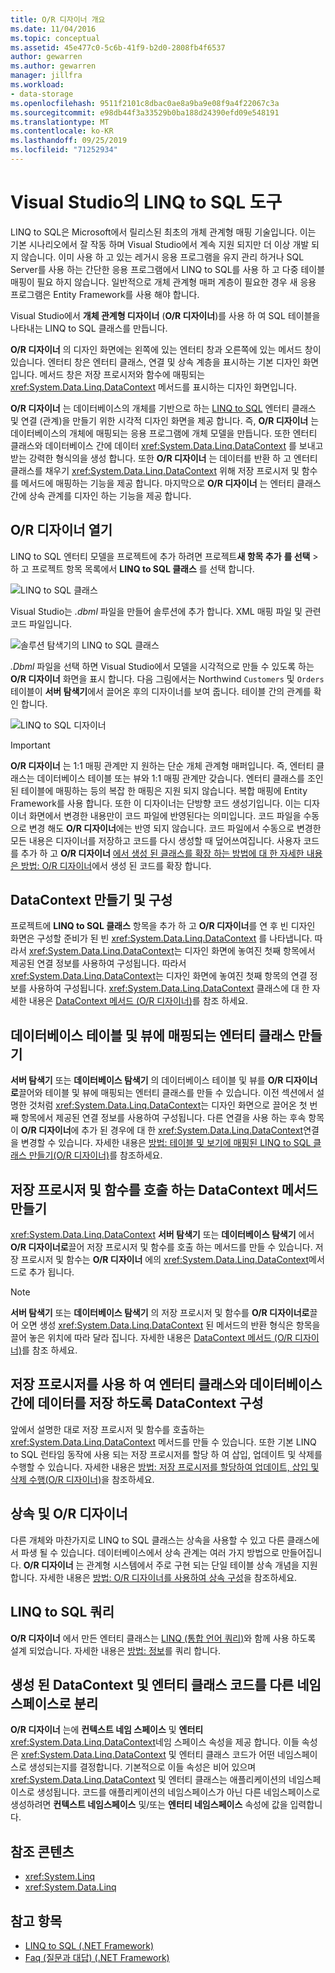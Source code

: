 ```yaml
---
title: O/R 디자이너 개요
ms.date: 11/04/2016
ms.topic: conceptual
ms.assetid: 45e477c0-5c6b-41f9-b2d0-2808fb4f6537
author: gewarren
ms.author: gewarren
manager: jillfra
ms.workload:
- data-storage
ms.openlocfilehash: 9511f2101c8dbac0ae8a9ba9e08f9a4f22067c3a
ms.sourcegitcommit: e98db44f3a33529b0ba188d24390efd09e548191
ms.translationtype: MT
ms.contentlocale: ko-KR
ms.lasthandoff: 09/25/2019
ms.locfileid: "71252934"
---
```

# <a name="linq-to-sql-tools-in-visual-studio"></a>Visual Studio의 LINQ to SQL 도구

LINQ to SQL은 Microsoft에서 릴리스된 최초의 개체 관계형 매핑 기술입니다. 이는 기본 시나리오에서 잘 작동 하며 Visual Studio에서 계속 지원 되지만 더 이상 개발 되지 않습니다. 이미 사용 하 고 있는 레거시 응용 프로그램을 유지 관리 하거나 SQL Server를 사용 하는 간단한 응용 프로그램에서 LINQ to SQL를 사용 하 고 다중 테이블 매핑이 필요 하지 않습니다. 일반적으로 개체 관계형 매퍼 계층이 필요한 경우 새 응용 프로그램은 Entity Framework를 사용 해야 합니다.

Visual Studio에서 **개체 관계형 디자이너** (**O/R 디자이너**)를 사용 하 여 SQL 테이블을 나타내는 LINQ to SQL 클래스를 만듭니다.

**O/R 디자이너** 의 디자인 화면에는 왼쪽에 있는 엔터티 창과 오른쪽에 있는 메서드 창이 있습니다. 엔터티 창은 엔터티 클래스, 연결 및 상속 계층을 표시하는 기본 디자인 화면입니다. 메서드 창은 저장 프로시저와 함수에 매핑되는 <xref:System.Data.Linq.DataContext> 메서드를 표시하는 디자인 화면입니다.

**O/R 디자이너** 는 데이터베이스의 개체를 기반으로 하는 [LINQ to SQL](/dotnet/framework/data/adonet/sql/linq/index) 엔터티 클래스 및 연결 (관계)을 만들기 위한 시각적 디자인 화면을 제공 합니다. 즉, **O/R 디자이너** 는 데이터베이스의 개체에 매핑되는 응용 프로그램에 개체 모델을 만듭니다. 또한 엔터티 클래스와 데이터베이스 간에 데이터 <xref:System.Data.Linq.DataContext> 를 보내고 받는 강력한 형식의을 생성 합니다. 또한 **O/R 디자이너** 는 데이터를 반환 하 고 엔터티 클래스를 채우기 <xref:System.Data.Linq.DataContext> 위해 저장 프로시저 및 함수를 메서드에 매핑하는 기능을 제공 합니다. 마지막으로 **O/R 디자이너** 는 엔터티 클래스 간에 상속 관계를 디자인 하는 기능을 제공 합니다.

## <a name="open-the-or-designer"></a>O/R 디자이너 열기

LINQ to SQL 엔터티 모델을 프로젝트에 추가 하려면 프로젝트**새 항목 추가** **를 선택** > 하 고 프로젝트 항목 목록에서 **LINQ to SQL 클래스** 를 선택 합니다.

![LINQ to SQL 클래스](../data-tools/media/raddata-linq-to-sql-classes.png)

Visual Studio는 *.dbml* 파일을 만들어 솔루션에 추가 합니다. XML 매핑 파일 및 관련 코드 파일입니다.

![솔루션 탐색기의 LINQ to SQL 클래스](../data-tools/media/raddata-linq-to-sql-classes-in-solution-explorer.png)

*.Dbml* 파일을 선택 하면 Visual Studio에서 모델을 시각적으로 만들 수 있도록 하는 **O/R 디자이너** 화면을 표시 합니다. 다음 그림에서는 Northwind `Customers` 및 `Orders` 테이블이 **서버 탐색기**에서 끌어온 후의 디자이너를 보여 줍니다. 테이블 간의 관계를 확인 합니다.

![LINQ to SQL 디자이너](../data-tools/media/raddata-linq-to-sql-designer.png)

> [!IMPORTANT]
> **O/R 디자이너** 는 1:1 매핑 관계만 지 원하는 단순 개체 관계형 매퍼입니다. 즉, 엔터티 클래스는 데이터베이스 테이블 또는 뷰와 1:1 매핑 관계만 갖습니다. 엔터티 클래스를 조인 된 테이블에 매핑하는 등의 복잡 한 매핑은 지원 되지 않습니다. 복합 매핑에 Entity Framework를 사용 합니다. 또한 이 디자이너는 단방향 코드 생성기입니다. 이는 디자이너 화면에서 변경한 내용만이 코드 파일에 반영된다는 의미입니다. 코드 파일을 수동으로 변경 해도 **O/R 디자이너**에는 반영 되지 않습니다. 코드 파일에서 수동으로 변경한 모든 내용은 디자이너를 저장하고 코드를 다시 생성할 때 덮어쓰여집니다. 사용자 코드를 추가 하 고 **O/R 디자이너** [에서 생성 된 클래스를 확장 하는 방법에 대 한 자세한 내용은 방법: O/R 디자이너](../data-tools/how-to-extend-code-generated-by-the-o-r-designer.md)에서 생성 된 코드를 확장 합니다.

## <a name="create-and-configure-the-datacontext"></a>DataContext 만들기 및 구성

프로젝트에 **LINQ to SQL 클래스** 항목을 추가 하 고 **O/R 디자이너**를 연 후 빈 디자인 화면은 구성할 준비가 된 빈 <xref:System.Data.Linq.DataContext> 를 나타냅니다. 따라서 <xref:System.Data.Linq.DataContext>는 디자인 화면에 놓여진 첫째 항목에서 제공된 연결 정보를 사용하여 구성됩니다. 따라서 <xref:System.Data.Linq.DataContext>는 디자인 화면에 놓여진 첫째 항목의 연결 정보를 사용하여 구성됩니다. <xref:System.Data.Linq.DataContext> 클래스에 대 한 자세한 내용은 [DataContext 메서드 (O/R 디자이너)](../data-tools/datacontext-methods-o-r-designer.md)를 참조 하세요.

## <a name="create-entity-classes-that-map-to-database-tables-and-views"></a>데이터베이스 테이블 및 뷰에 매핑되는 엔터티 클래스 만들기

**서버 탐색기** 또는 **데이터베이스 탐색기** 의 데이터베이스 테이블 및 뷰를 **O/R 디자이너로**끌어와 테이블 및 뷰에 매핑되는 엔터티 클래스를 만들 수 있습니다. 이전 섹션에서 설명한 것처럼 <xref:System.Data.Linq.DataContext>는 디자인 화면으로 끌어온 첫 번째 항목에서 제공된 연결 정보를 사용하여 구성됩니다. 다른 연결을 사용 하는 후속 항목이 **O/R 디자이너**에 추가 된 경우에 대 한 <xref:System.Data.Linq.DataContext>연결을 변경할 수 있습니다. 자세한 내용은 [방법: 테이블 및 보기에 매핑된 LINQ to SQL 클래스 만들기(O/R 디자이너)](../data-tools/how-to-create-linq-to-sql-classes-mapped-to-tables-and-views-o-r-designer.md)를 참조하세요.

## <a name="create-datacontext-methods-that-call-stored-procedures-and-functions"></a>저장 프로시저 및 함수를 호출 하는 DataContext 메서드 만들기

<xref:System.Data.Linq.DataContext> **서버 탐색기** 또는 **데이터베이스 탐색기** 에서 **O/R 디자이너로**끌어 저장 프로시저 및 함수를 호출 하는 메서드를 만들 수 있습니다. 저장 프로시저 및 함수는 **O/R 디자이너** 에의 <xref:System.Data.Linq.DataContext>메서드로 추가 됩니다.

> [!NOTE]
> **서버 탐색기** 또는 **데이터베이스 탐색기** 의 저장 프로시저 및 함수를 **O/R 디자이너로**끌어 오면 생성 <xref:System.Data.Linq.DataContext> 된 메서드의 반환 형식은 항목을 끌어 놓은 위치에 따라 달라 집니다. 자세한 내용은 [DataContext 메서드 (O/R 디자이너)](../data-tools/datacontext-methods-o-r-designer.md)를 참조 하세요.

## <a name="configure-a-datacontext-to-use-stored-procedures-to-save-data-between-entity-classes-and-a-database"></a>저장 프로시저를 사용 하 여 엔터티 클래스와 데이터베이스 간에 데이터를 저장 하도록 DataContext 구성

앞에서 설명한 대로 저장 프로시저 및 함수를 호출하는 <xref:System.Data.Linq.DataContext> 메서드를 만들 수 있습니다. 또한 기본 LINQ to SQL 런타임 동작에 사용 되는 저장 프로시저를 할당 하 여 삽입, 업데이트 및 삭제를 수행할 수 있습니다. 자세한 내용은 [방법: 저장 프로시저를 할당하여 업데이트, 삽입 및 삭제 수행(O/R 디자이너)](../data-tools/how-to-assign-stored-procedures-to-perform-updates-inserts-and-deletes-o-r-designer.md)을 참조하세요.

## <a name="inheritance-and-the-or-designer"></a>상속 및 O/R 디자이너

다른 개체와 마찬가지로 LINQ to SQL 클래스는 상속을 사용할 수 있고 다른 클래스에서 파생 될 수 있습니다. 데이터베이스에서 상속 관계는 여러 가지 방법으로 만들어집니다. **O/R 디자이너** 는 관계형 시스템에서 주로 구현 되는 단일 테이블 상속 개념을 지원 합니다. 자세한 내용은 [방법: O/R 디자이너를 사용하여 상속 구성](../data-tools/how-to-configure-inheritance-by-using-the-o-r-designer.md)을 참조하세요.

## <a name="linq-to-sql-queries"></a>LINQ to SQL 쿼리

**O/R 디자이너** 에서 만든 엔터티 클래스는 [LINQ (통합 언어 쿼리)](/dotnet/csharp/linq/)와 함께 사용 하도록 설계 되었습니다. 자세한 내용은 [방법: 정보](/dotnet/framework/data/adonet/sql/linq/how-to-query-for-information)를 쿼리 합니다.

## <a name="separate-the-generated-datacontext-and-entity-class-code-into-different-namespaces"></a>생성 된 DataContext 및 엔터티 클래스 코드를 다른 네임 스페이스로 분리

**O/R 디자이너** 는에 **컨텍스트 네임 스페이스** 및 **엔터티** <xref:System.Data.Linq.DataContext>네임 스페이스 속성을 제공 합니다. 이들 속성은 <xref:System.Data.Linq.DataContext> 및 엔터티 클래스 코드가 어떤 네임스페이스로 생성되는지를 결정합니다. 기본적으로 이들 속성은 비어 있으며 <xref:System.Data.Linq.DataContext> 및 엔터티 클래스는 애플리케이션의 네임스페이스로 생성됩니다. 코드를 애플리케이션의 네임스페이스가 아닌 다른 네임스페이스로 생성하려면 **컨텍스트 네임스페이스** 및/또는 **엔터티 네임스페이스** 속성에 값을 입력합니다.

## <a name="reference-content"></a>참조 콘텐츠

- <xref:System.Linq>
- <xref:System.Data.Linq>

## <a name="see-also"></a>참고 항목

- [LINQ to SQL (.NET Framework)](/dotnet/framework/data/adonet/sql/linq/index)
- [Faq (질문과 대답) (.NET Framework)](/dotnet/framework/data/adonet/sql/linq/frequently-asked-questions)